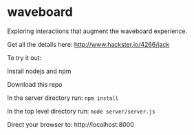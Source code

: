 # waveboard
Exploring interactions that augment the waveboard experience.

Get all the details here: http://www.hackster.io/4266/jack

To try it out:

Install nodejs and npm

Download this repo

In the server directory run: `npm install`

In the top level directory run: `node server/server.js`

Direct your browser to: http://localhost:8000
